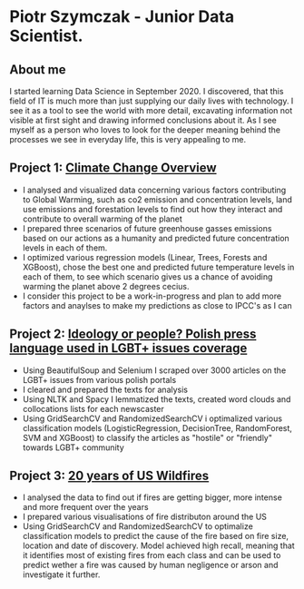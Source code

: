 # Piotr Szymczak - Junior Data Scientist.

## About me
I started learning Data Science in September 2020. I discovered, that this field of IT is much more than just supplying our daily lives with technology. I see it as a tool to see the world with more detail, excavating information not visible at first sight and drawing informed conclusions about it. As I see myself as a person who loves to look for the deeper meaning behind the processes we see in everyday life, this is very appealing to me.

## Project 1: [Climate Change Overview](https://github.com/Sz-klarnia/Climat-change-overview/)

* I analysed and visualized data concerning various factors contributing to Global Warming, such as co2 emission and concentration levels, land use emissions and forestation levels to find out how they interact and contribute to overall warming of the planet
* I prepared three scenarios of future greenhouse gasses emissions based on our actions as a humanity and predicted future concentration levels in each of them.
* I optimized various regression models (Linear, Trees, Forests and XGBoost), chose the best one and predicted future temperature levels in each of them, to see which scenario gives us a chance of avoiding warming the planet above 2 degrees cecius.
* I consider this project to be a work-in-progress and plan to add more factors and anaylses to make my predictions as close to IPCC's as I can

## Project 2: [Ideology or people? Polish press language used in LGBT+ issues coverage](https://github.com/Sz-klarnia/NLP---Press-coverage-of-LBGT-issues)

* Using BeautifulSoup and Selenium I scraped over 3000 articles on the LGBT+ issues from various polish portals
* I cleared and prepared the texts for analysis
* Using NLTK and Spacy I lemmatized the texts, created word clouds and collocations lists for each newscaster
* Using GridSearchCV and RandomizedSearchCV i optimalized various classification models (LogisticRegression, DecisionTree, RandomForest, SVM and XGBoost) to classify the articles as "hostile" or "friendly" towards LGBT+ community

## Project 3: [20 years of US Wildfires](https://github.com/Sz-klarnia/US_Wildfires)

* I analysed the data to find out if fires are getting bigger, more intense and more frequent over the years
* I prepared various visualisations of fire distributon around the US
* Using GridSearchCV and RandomizedSearchCV to optimalize classification models to predict the cause of the fire based on fire size, location and date of discovery. Model achieved high recall, meaning that it identifies most of existing fires from each class and can be used to predict wether a fire was caused by human negligence or arson and investigate it further.
